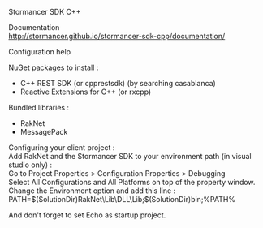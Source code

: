 Stormancer SDK C++  

Documentation  
http://stormancer.github.io/stormancer-sdk-cpp/documentation/  


Configuration help  

NuGet packages to install :  
- C++ REST SDK (or cpprestsdk) (by searching casablanca)  
- Reactive Extensions for C++ (or rxcpp)  

Bundled libraries :  
- RakNet  
- MessagePack  

Configuring your client project :  
Add RakNet and the Stormancer SDK to your environment path (in visual studio only) :  
Go to Project Properties > Configuration Properties > Debugging  
Select All Configurations and All Platforms on top of the property window.  
Change the Environment option and add this line :  
PATH=$(SolutionDir)RakNet\Lib\DLL\Lib;$(SolutionDir)bin;%PATH%  

And don't forget to set Echo as startup project.  
